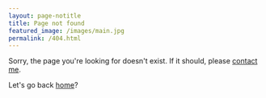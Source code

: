 ```yaml
---
layout: page-notitle
title: Page not found
featured_image: /images/main.jpg
permalink: /404.html
---
```


Sorry, the page you're looking for doesn't exist. If it should, please [contact me](/contact).

Let's go back [home](/)?